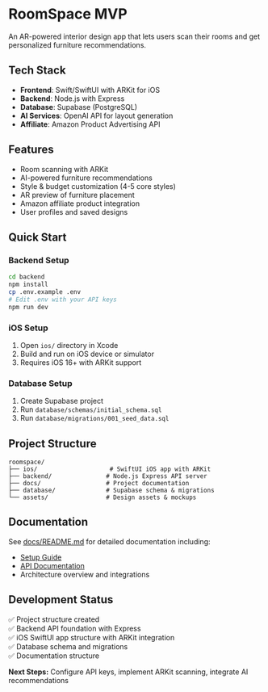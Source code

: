 # RoomSpace MVP

An AR-powered interior design app that lets users scan their rooms and get personalized furniture recommendations.

## Tech Stack
- **Frontend**: Swift/SwiftUI with ARKit for iOS
- **Backend**: Node.js with Express
- **Database**: Supabase (PostgreSQL)
- **AI Services**: OpenAI API for layout generation
- **Affiliate**: Amazon Product Advertising API

## Features
- Room scanning with ARKit
- AI-powered furniture recommendations
- Style & budget customization (4-5 core styles)
- AR preview of furniture placement
- Amazon affiliate product integration
- User profiles and saved designs

## Quick Start

### Backend Setup
```bash
cd backend
npm install
cp .env.example .env
# Edit .env with your API keys
npm run dev
```

### iOS Setup
1. Open `ios/` directory in Xcode
2. Build and run on iOS device or simulator
3. Requires iOS 16+ with ARKit support

### Database Setup
1. Create Supabase project
2. Run `database/schemas/initial_schema.sql`
3. Run `database/migrations/001_seed_data.sql`

## Project Structure
```
roomspace/
├── ios/                    # SwiftUI iOS app with ARKit
├── backend/               # Node.js Express API server  
├── docs/                  # Project documentation
├── database/              # Supabase schema & migrations
└── assets/                # Design assets & mockups
```

## Documentation
See [docs/README.md](docs/README.md) for detailed documentation including:
- [Setup Guide](docs/setup.md)
- [API Documentation](docs/api.md)
- Architecture overview and integrations

## Development Status
✅ Project structure created  
✅ Backend API foundation with Express  
✅ iOS SwiftUI app structure with ARKit integration  
✅ Database schema and migrations  
✅ Documentation structure  

**Next Steps:** Configure API keys, implement ARKit scanning, integrate AI recommendations
